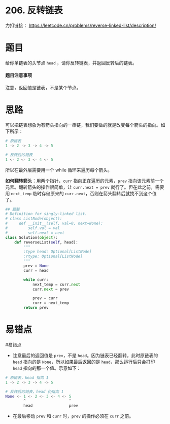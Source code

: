 # 206. 反转链表

力扣链接： https://leetcode.cn/problems/reverse-linked-list/description/

# 题目
给你单链表的头节点 `head` ，请你反转链表，并返回反转后的链表。

#### 题目注意事项
注意，返回值是链表，不是某个节点。
# 思路
可以把链表想象为有箭头指向的一串链，我们要做的就是改变每个箭头的指向。如下所示：
```Python
# 原链表
1 -> 2 -> 3 -> 4 -> 5

# 反转后的链表
1 <- 2 <- 3 <- 4 <- 5
```
所以在最外层需要用一个 while 循环来遍历每个箭头。

**如何翻转箭头**：用两个指针，`curr` 指向正在遍历的元素，`prev` 指向该元素前一个元素。翻转箭头的操作很简单，让 `curr.next = prev` 就行了。但在此之前，需要用 `next_temp` 临时存储原来的 `curr.next`，否则在箭头翻转后就找不到这个值了。

```Python
## 题解
# Definition for singly-linked list.
# class ListNode(object):
#     def __init__(self, val=0, next=None):
#         self.val = val
#         self.next = next
class Solution(object):
    def reverseList(self, head):
        """
        :type head: Optional[ListNode]
        :rtype: Optional[ListNode]
        """
        prev = None
        curr = head

        while curr:
            next_temp = curr.next
            curr.next = prev

            prev = curr
            curr = next_temp
        return prev
```

# 易错点
#易错点 
- 注意最后的返回值是 `prev`，不是 `head`。因为链表已经翻转，此时原链表的 `head` 指向的是 `None`，所以如果最后返回的是 `head`，那么运行后只会打印 `head` 指向的那一个值。示意如下：
```Python
# 原链表，head 指向 1
1 -> 2 -> 3 -> 4 -> 5

# 反转后的链表，head 仍指向 1
None <- 1 <- 2 <- 3 <- 4 <- 5
        ^                   ^
        head                prev
```

- 在最后移动 `prev` 和 `curr` 时，`prev` 的操作必须在 `curr` 之前。